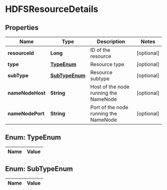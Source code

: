 
# HDFSResourceDetails

## Properties
Name | Type | Description | Notes
------------ | ------------- | ------------- | -------------
**resourceId** | **Long** | ID of the resource |  [optional]
**type** | [**TypeEnum**](#TypeEnum) | Resource type |  [optional]
**subType** | [**SubTypeEnum**](#SubTypeEnum) | Resource subtype |  [optional]
**nameNodeHost** | **String** | Host of the node running the NameNode |  [optional]
**nameNodePort** | **String** | Port of the node running the NameNode |  [optional]


<a name="TypeEnum"></a>
## Enum: TypeEnum
Name | Value
---- | -----


<a name="SubTypeEnum"></a>
## Enum: SubTypeEnum
Name | Value
---- | -----



